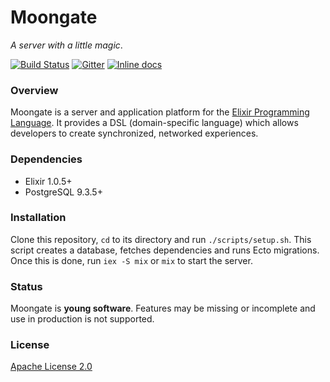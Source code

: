 # Moongate

_A server with a little magic_.

[![Build Status](https://travis-ci.org/supernintendo/moongate.svg?branch=master)](https://travis-ci.org/supernintendo/moongate)
[![Gitter](https://badges.gitter.im/supernintendo/moongate.svg)](https://gitter.im/supernintendo/moongate?utm_source=badge&utm_medium=badge&utm_campaign=pr-badge)
[![Inline docs](http://inch-ci.org/github/supernintendo/moongate.svg)](https://inch-ci.org/github/supernintendo/moongate)

### Overview ###

Moongate is a server and application platform for the [Elixir Programming Language](http://elixir-lang.org/). It provides a DSL (domain-specific language) which allows developers to create synchronized, networked experiences.

<!--A guide on how to get started with Moongate can be found [here](). Full API documentation is [provided as well]().-->

### Dependencies ###

* Elixir 1.0.5+
* PostgreSQL 9.3.5+

### Installation ###

Clone this repository, `cd` to its directory and run `./scripts/setup.sh`. This script creates a database, fetches dependencies and runs Ecto migrations. Once this is done, run `iex -S mix` or `mix` to start the server.

### Status ###

Moongate is **young software**. Features may be missing or incomplete and use in production is not supported.

### License ###

[Apache License 2.0](LICENSE.md)
